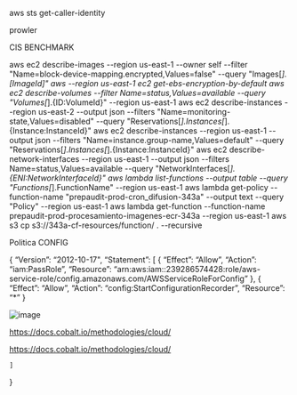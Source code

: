 aws sts get-caller-identity

prowler

CIS BENCHMARK

aws ec2 describe-images --region us-east-1 --owner self --filter "Name=block-device-mapping.encrypted,Values=false" --query "Images[*].[ImageId]"
aws --region us-east-1 ec2 get-ebs-encryption-by-default
aws ec2 describe-volumes --filter Name=status,Values=available --query "Volumes[*].{ID:VolumeId}" --region us-east-1
aws ec2 describe-instances --region us-east-2 --output json --filters "Name=monitoring-state,Values=disabled" --query "Reservations[*].Instances[*].{Instance:InstanceId}"
aws ec2 describe-instances --region us-east-1 --output json --filters "Name=instance.group-name,Values=default" --query "Reservations[*].Instances[*].{Instance:InstanceId}"
aws ec2 describe-network-interfaces --region us-east-1 --output json --filters Name=status,Values=available --query "NetworkInterfaces[*].{ENI:NetworkInterfaceId}"
aws lambda list-functions --output table --query "Functions[*].FunctionName" --region us-east-1
aws lambda get-policy --function-name "prepaudit-prod-cron_difusion-343a" --output text --query "Policy" --region us-east-1
aws lambda get-function --function-name prepaudit-prod-procesamiento-imagenes-ecr-343a  --region us-east-1
aws s3 cp s3://343a-cf-resources/function/ . --recursive



Politica CONFIG

{
	“Version”: “2012-10-17",
	“Statement”: [
		{
			“Effect”: “Allow”,
			“Action”: “iam:PassRole”,
			“Resource”: “arn:aws:iam::239286574428:role/aws-service-role/config.amazonaws.com/AWSServiceRoleForConfig”
		},
		{
            “Effect”: “Allow”,
            “Action”: “config:StartConfigurationRecorder”,
            “Resource”: “*”
        }



 ![image](https://github.com/user-attachments/assets/26bff390-abb6-4532-ac21-ba3178b36284)



https://docs.cobalt.io/methodologies/cloud/

https://docs.cobalt.io/methodologies/cloud/


	]
}


